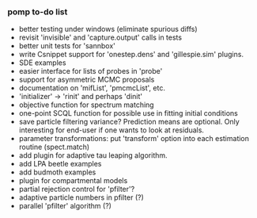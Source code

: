 ### pomp to-do list

- better testing under windows (eliminate spurious diffs)
- revisit 'invisible' and 'capture.output' calls in tests
- better unit tests for 'sannbox'
- write Csnippet support for 'onestep.dens' and 'gillespie.sim' plugins.
- SDE examples
- easier interface for lists of probes in 'probe'
- support for asymmetric MCMC proposals
- documentation on 'mifList', 'pmcmcList', etc.
- 'initializer' -> 'rinit' and perhaps 'dinit'
- objective function for spectrum matching
- one-point SCQL function for possible use in fitting initial conditions
- save particle filtering variance?
    Prediction means are optional.
	Only interesting for end-user if one wants to look at residuals.
- parameter transformations: put 'transform' option into each estimation routine (spect.match)
- add plugin for adaptive tau leaping algorithm.
- add LPA beetle examples
- add budmoth examples
- plugin for compartmental models
- partial rejection control for 'pfilter'?
- adaptive particle numbers in pfilter (?)
- parallel 'pfilter' algorithm (?)
